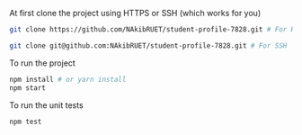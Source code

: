 At first clone the project using HTTPS or SSH (which works for you)
```bash
git clone https://github.com/NAkibRUET/student-profile-7828.git # For Https
```

```bash
git clone git@github.com:NAkibRUET/student-profile-7828.git # For SSH
```

To run the project
```bash
npm install # or yarn install
npm start  
```

To run the unit tests
```bash
npm test
```
